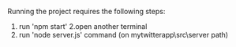 Running the project requires the following steps:
1. run 'npm start' 
2.open another terminal
2. run 'node server.js' command (on mytwitterapp\src\server path)
